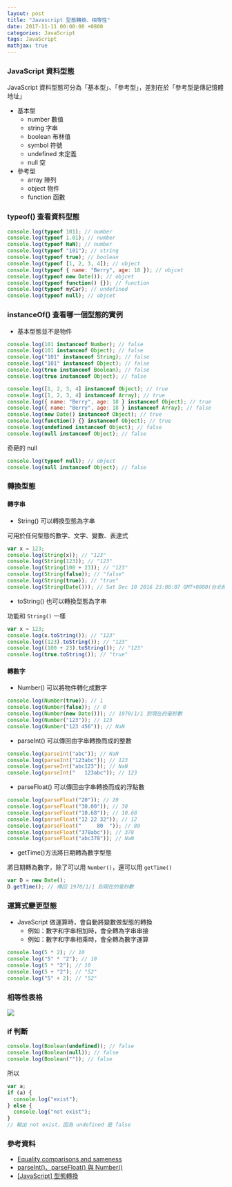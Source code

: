 ```yaml
---
layout: post
title: "Javascript 型態轉換、相等性"
date: 2017-11-11 00:00:00 +0800
categories: JavaScript
tags: JavaScript
mathjax: true
---
```


### JavaScript 資料型態

JavaScript 資料型態可分為「基本型」、「參考型」，差別在於「參考型是傳記憶體地址」

- 基本型
  - number 數值
  - string 字串
  - boolean 布林值
  - symbol 符號
  - undefined 未定義
  - null 空
- 參考型
  - array 陣列
  - object 物件
  - function 函數

### typeof() 查看資料型態

```js
console.log(typeof 101); // number
console.log(typeof 1.01); // number
console.log(typeof NaN); // number
console.log(typeof "101"); // string
console.log(typeof true); // boolean
console.log(typeof [1, 2, 3, 4]); // object
console.log(typeof { name: "Berry", age: 18 }); // objcet
console.log(typeof new Date()); // objcet
console.log(typeof function() {}); // function
console.log(typeof myCar); // undefined
console.log(typeof null); // objcet
```

### instanceOf() 查看哪一個型態的實例

- 基本型態並不是物件

```js
console.log(101 instanceof Number); // false
console.log(101 instanceof Object); // false
console.log("101" instanceof String); // false
console.log("101" instanceof Object); // false
console.log(true instanceof Boolean); // false
console.log(true instanceof Object); // false
```

```js
console.log([1, 2, 3, 4] instanceof Object); // true
console.log([1, 2, 3, 4] instanceof Array); // true
console.log({ name: "Berry", age: 18 } instanceof Object); // true
console.log({ name: "Berry", age: 18 } instanceof Array); // false
console.log(new Date() instanceof Object); // true
console.log(function() {} instanceof Object); // true
console.log(undefined instanceof Object); // false
console.log(null instanceof Object); // false
```

奇葩的 null

```js
console.log(typeof null); // object
console.log(null instanceof Object); // false
```

### 轉換型態

#### 轉字串

- String() 可以轉換型態為字串

可用於任何型態的數字、文字、變數、表達式

```js
var x = 123;
console.log(String(x)); // "123"
console.log(String(123)); // "123"
console.log(String(100 + 23)); // "123"
console.log(String(false)); // "false"
console.log(String(true)); // "true"
console.log(String(Date())); // Sat Dec 10 2016 23:08:07 GMT+0800(台北標準時間)
```

- toString() 也可以轉換型態為字串

功能和 `String()` 一樣

```js
var x = 123;
console.log(x.toString()); // "123"
console.log((123).toString()); // "123"
console.log((100 + 23).toString()); // "123"
console.log(true.toString()); // "true"
```

#### 轉數字

- Number() 可以將物件轉化成數字

```js
console.log(Number(true)); // 1
console.log(Number(false)); // 0
console.log(Number(new Date())); // 1970/1/1 到現在的毫秒數
console.log(Number("123")); // 123
console.log(Number("123 456")); // NaN
```

- parseInt() 可以傳回由字串轉換而成的整數

```js
console.log(parseInt("abc")); // NaN
console.log(parseInt("123abc")); // 123
console.log(parseInt("abc123")); // NaN
console.log(parseInt("   123abc")); // 123
```

- parseFloat() 可以傳回由字串轉換而成的浮點數

```js
console.log(parseFloat("20")); // 20
console.log(parseFloat("30.00")); // 30
console.log(parseFloat("10.68")); // 10.68
console.log(parseFloat("12 22 32")); // 12
console.log(parseFloat("     80  ")); // 80
console.log(parseFloat("378abc")); // 378
console.log(parseFloat("abc378")); // NaN
```

- getTime()方法將日期轉為數字型態

將日期轉為數字，除了可以用 `Number()`，還可以用 `getTime()`

```js
var D = new Date();
D.getTime(); // 傳回 1970/1/1 到現在的毫秒數
```

### 運算式變更型態

- JavaScript 做運算時，會自動將變數做型態的轉換
  - 例如：數字和字串相加時，會全轉為字串串接
  - 例如：數字和字串相乘時，會全轉為數字運算

```js
console.log(5 * 2); // 10
console.log("5" * "2"); // 10
console.log(5 * "2"); // 10
console.log(5 + "2"); // "52"
console.log("5" + 2); // "52"
```

### 相等性表格

![](https://i.imgur.com/eDm2Y4l.png)

### if 判斷

```js
console.log(Boolean(undefined)); // false
console.log(Boolean(null)); // false
console.log(Boolean("")); // false
```

所以

```js
var a;
if (a) {
  console.log("exist");
} else {
  console.log("not exist");
}
// 輸出 not exist，因為 undefined 是 false
```

### 參考資料

- [Equality comparisons and sameness](https://developer.mozilla.org/en-US/docs/Web/JavaScript/Equality_comparisons_and_sameness)
- [parseInt()、parseFloat() 與 Number()](http://www.victsao.com/blog/81-javascript/86-javascript-parse-number)
- [[JavaScript] 型態轉換](https://dotblogs.com.tw/berrynote/2016/12/07/221015)
